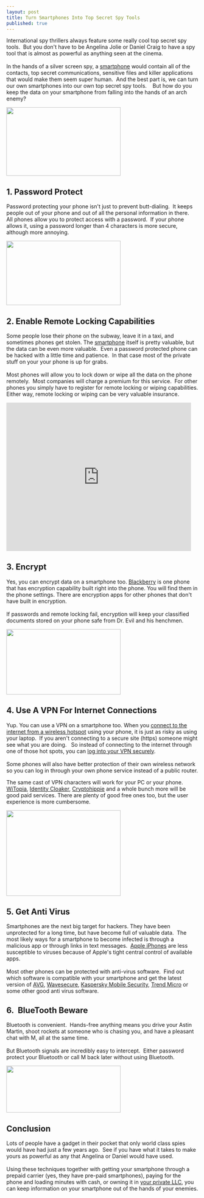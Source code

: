 ```yaml
---
layout: post
title: Turn Smartphones Into Top Secret Spy Tools
published: true
---
```

<p>International spy thrillers always feature some really cool top secret spy tools.  But you don't have to be Angelina Jolie or Daniel Craig to have a spy tool that is almost as powerful as anything seen at the cinema.  <br/><br/>In the hands of a silver screen spy, a <a href="http://www.howtovanish.com/2011/02/turn-smartphones-into-top-secret-spy-tools" target="_blank">smartphone</a> would contain all of the contacts, top secret communications, sensitive files and killer applications that would make them seem super human.  And the best part is, we can turn our own smartphones into our own top secret spy tools.    But how do you keep the data on your smartphone from falling into the hands of an arch enemy?</p>
<p><a href="http://www.howtovanish.com/wp-content/uploads/2011/02/14.jpg"><img class="aligncenter size-medium wp-image-2212" title="14" src="{{ site.baseurl }}/images/14-300x180.jpg" alt="" width="300" height="180" /></a></p>
<h2>1. Password Protect</h2>
<p>Password protecting your phone isn't just to prevent butt-dialing.  It keeps people out of your phone and out of all the personal information in there.   All phones allow you to protect access with a password.  If your phone allows it, using a password longer than 4 characters is more secure, although more annoying.</p>
<p><a href="http://www.howtovanish.com/wp-content/uploads/2011/02/Salt-Movie-angelina-jolie.jpg"><img class="aligncenter size-medium wp-image-2213" title="Salt-Movie-angelina-jolie" src="{{ site.baseurl }}/images/Salt-Movie-angelina-jolie-300x169.jpg" alt="" width="300" height="169" /></a></p>
<h2>2. Enable Remote Locking Capabilities</h2>
<p>Some people lose their phone on the subway, leave it in a taxi, and sometimes phones get stolen. The <a href="http://www.howtovanish.com/Android" target="_blank">smartphone</a> itself is pretty valuable, but the data can be even more valuable.  Even a password protected phone can be hacked with a little time and patience.  In that case most of the private stuff on your your phone is up for grabs. <br/><br/> Most phones will allow you to lock down or wipe all the data on the phone remotely.  Most companies will charge a premium for this service.  For other phones you simply have to register for remote locking or wiping capabilities. Either way, remote locking or wiping can be very valuable insurance.</p>
<p><object width="485" height="390" classid="clsid:d27cdb6e-ae6d-11cf-96b8-444553540000" codebase="http://download.macromedia.com/pub/shockwave/cabs/flash/swflash.cab#version=6,0,40,0"><param name="src" value="http://www.youtube.com/v/TSv2ca-IECc?fs=1" /><embed width="485" height="390" type="application/x-shockwave-flash" src="http://www.youtube.com/v/TSv2ca-IECc?fs=1" /></object></p>
<h2>3. Encrypt</h2>
<p>Yes, you can encrypt data on a smartphone too. <a href="http://www.howtovanish.com/Blackberry" target="_blank">Blackberry</a> is one phone that has encryption capability built right into the phone. You will find them in the phone settings. There are encryption apps for other phones that don't have built in encryption. <br/><br/> If passwords and remote locking fail, encryption will keep your classified documents stored on your phone safe from Dr. Evil and his henchmen.</p>
<p><a href="http://www.howtovanish.com/wp-content/uploads/2011/02/feature_00289_spy_gadgets_in_get_smart_1.jpg"><img class="aligncenter size-medium wp-image-2214" title="feature_00289_spy_gadgets_in_get_smart_1" src="{{ site.baseurl }}/images/feature_00289_spy_gadgets_in_get_smart_1-300x172.jpg" alt="" width="300" height="172" /></a></p>
<h2>4. Use A VPN For Internet Connections</h2>
<p>Yup. You can use a VPN on a smartphone too. When you <a href="http://www.howtovanish.com/2010/02/safely-surf-the-internet-from-a-public-wireless-network/" target="_blank">connect to the internet from a wireless hotspot</a> using your phone, it is just as risky as using your laptop.  If you aren't connecting to a secure site (https) someone might see what you are doing.   So instead of connecting to the internet through one of those hot spots, you can <a href="http://www.howtovanish.com/2009/08/anonymous-web-surfing/" target="_blank">log into your VPN securely</a>. <br/><br/>Some phones will also have better protection of their own wireless network so you can log in through your own phone service instead of a public router.</p>
<p>The same cast of VPN characters will work for your PC or your phone. <a href="http://www.witopia.net/welcome.php" target="_blank">WiTopia</a>, <a href="http://www.howtovanish.com/IdentityCloaker" target="_blank">Identity Cloaker</a>, <a href="http://www.cryptohippie.com/" target="_blank">Cryptohippie</a> and a whole bunch more will be good paid services. There are plenty of good free ones too, but the user experience is more cumbersome.</p>
<p><a href="http://www.howtovanish.com/wp-content/uploads/2011/02/554883-bond-gadgets.jpg"><img class="aligncenter size-medium wp-image-2215" title="554883-bond-gadgets" src="{{ site.baseurl }}/images/554883-bond-gadgets-300x225.jpg" alt="" width="300" height="225" /></a></p>
<h2>5. Get Anti Virus</h2>
<p>Smartphones are the next big target for hackers. They have been unprotected for a long time, but have become full of valuable data.  The most likely ways for a smartphone to become infected is through a malicious app or through links in text messages.  <a href="http://www.howtovanish.com/iphone" target="_blank">Apple iPhones</a> are less susceptible to viruses because of Apple's tight central control of available apps. <br/><br/> Most other phones can be protected with anti-virus software.  Find out which software is compatible with your smartphone and get the latest version of <a href="http://www.avg.com/us-en/antivirus-for-android?cmpid=ws_droid_banner_us_2" target="_blank">AVG</a>, <a href="https://www.wavesecure.com/" target="_blank">Wavesecure</a>, <a href="http://usa.kaspersky.com/downloads/product-downloads/mobile-security" target="_blank">Kaspersky Mobile Security</a>, <a href="http://us.trendmicro.com/us/products/personal/mobile-security-for-android/index.html?cm_re=HP:Hero:4-_-CON-_-Mobile+Security+for+Android" target="_blank">Trend Micro</a> or some other good anti virus software.</p>
<h2>6.  BlueTooth Beware</h2>
<p>Bluetooth is convenient.  Hands-free anything means you drive your Astin Martin, shoot rockets at someone who is chasing you, and have a pleasant chat with M, all at the same time. <br/><br/> But Bluetooth signals are incredibly easy to intercept.  Either password protect your Bluetooth or call M back later without using Bluetooth.</p>
<p><a href="http://www.howtovanish.com/wp-content/uploads/2011/02/LGAF115_bond_phone.jpg"><img class="aligncenter size-medium wp-image-2216" title="LGAF115_bond_phone" src="{{ site.baseurl }}/images/LGAF115_bond_phone-300x123.jpg" alt="" width="300" height="123" /></a></p>
<h2>Conclusion</h2>
<p>Lots of people have a gadget in their pocket that only world class spies would have had just a few years ago.  See if you have what it takes to make yours as powerful as any that Angelina or Daniel would have used.  <br/><br/> Using these techniques together with getting your smartphone through a prepaid carrier (yes, they have pre-paid smartphones), paying for the phone and loading minutes with cash, or owning it in <a href="http://www.howtovanish.com/2010/11/new-mexico-llcs-effective-asset-protection/" target="_blank">your private LLC</a>, you can keep information on your smartphone out of the hands of your enemies.</p>
